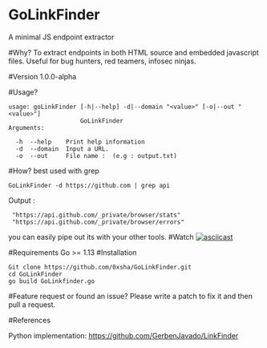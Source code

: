 # GoLinkFinder
A minimal JS endpoint extractor 

#Why?
To extract endpoints in both HTML source and embedded javascript files. Useful for bug hunters, red teamers, infosec ninjas. 


#Version
1.0.0-alpha


#Usage?

```[-d|--domain] is required
usage: goLinkFinder [-h|--help] -d|--domain "<value>" [-o|--out "<value>"]
                    GoLinkFinder
Arguments:

  -h  --help    Print help information
  -d  --domain  Input a URL.
  -o  --out     File name :  (e.g : output.txt)
 ```
 
 #How? 
 best used with grep
 
 ```
 GoLinkFinder -d https://github.com | grep api
```
Output :
```
 "https://api.github.com/_private/browser/stats"
 "https://api.github.com/_private/browser/errors"
 ```
you can easily pipe out its with your other tools. 
#Watch
[![asciicast](https://asciinema.org/a/k1g1WNVS0Zp5wvcXpBhDC2De3.svg)](https://asciinema.org/a/k1g1WNVS0Zp5wvcXpBhDC2De3)


#Requirements 
Go >= 1.13
#Installation 
```
Git clone https://github.com/0xsha/GoLinkFinder.git
cd GoLinkFinder
go build GoLinkfinder.go 
```

#Feature request or found an issue?
Please write a patch to fix it and then pull a request. 


#References

Python implementation:
https://github.com/GerbenJavado/LinkFinder 